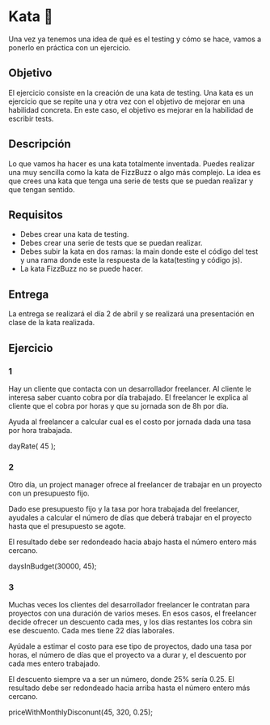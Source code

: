 # Kata 🍷

Una vez ya tenemos una idea de qué es el testing y cómo se hace, vamos a ponerlo en práctica con un ejercicio.

## Objetivo

El ejercicio consiste en la creación de una kata de testing. Una kata es un ejercicio que se repite una y otra vez con el objetivo de mejorar en una habilidad concreta. En este caso, el objetivo es mejorar en la habilidad de escribir tests.

## Descripción

Lo que vamos ha hacer es una kata totalmente inventada. Puedes realizar una muy sencilla como la kata de FizzBuzz o algo más complejo. La idea es que crees una kata que tenga una serie de tests que se puedan realizar y que tengan sentido.

## Requisitos

- Debes crear una kata de testing.
- Debes crear una serie de tests que se puedan realizar.
- Debes subir la kata en dos ramas: la main donde este el código del test y una rama donde este la respuesta de la kata(testing y código js).
- La kata FizzBuzz no se puede hacer.

## Entrega
La entrega se realizará el día 2 de abril y se realizará una presentación en clase de la kata realizada.


## Ejercicio

### 1

Hay un cliente que contacta con un desarrollador freelancer. Al cliente le interesa saber cuanto cobra por día trabajado. El freelancer le explica al cliente que el cobra por horas y que su jornada son de 8h por día.

Ayuda al freelancer a calcular cual es el costo por jornada dada una tasa por hora trabajada.

dayRate( 45 );

### 2

Otro día, un project manager ofrece al freelancer de trabajar en un proyecto con un presupuesto fijo.

Dado ese presupuesto fijo y la tasa por hora trabajada del freelancer, ayudales a calcular el número de días que deberá trabajar en el proyecto hasta que el presupuesto se agote.

El resultado debe ser redondeado hacia abajo hasta el número entero más cercano.

daysInBudget(30000, 45);

### 3

Muchas veces los clientes del desarrollador freelancer le contratan para proyectos con una duración de varios meses.
En esos casos, el freelancer decide ofrecer un descuento cada mes, y los días restantes los cobra sin ese descuento. Cada mes tiene 22 días laborales.

Ayúdale a estimar el costo para ese tipo de proyectos, dado una tasa por horas, el número de días que el proyecto va a durar y, el descuento por cada mes entero trabajado.

El descuento siempre va a ser un número, donde 25% sería 0.25. El resultado debe ser redondeado hacia arriba hasta el número entero más cercano.

priceWithMonthlyDisconunt(45, 320, 0.25);




